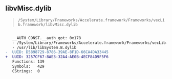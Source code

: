 ## libvMisc.dylib

> `/System/Library/Frameworks/Accelerate.framework/Frameworks/vecLib.framework/libvMisc.dylib`

```diff

   __AUTH_CONST.__auth_got: 0x178
   - /System/Library/Frameworks/Accelerate.framework/Frameworks/vecLib.framework/libBLAS.dylib
   - /usr/lib/libSystem.B.dylib
-  UUID: D5898729-8786-39AE-8F1D-66CA4DA33445
+  UUID: 3257CF67-8AE3-32A4-AE0B-4ECF84D9F5F6
   Functions: 139
   Symbols:   429
   CStrings:  0

```
